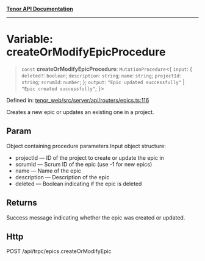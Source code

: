 [**Tenor API Documentation**](../../README.md)

***

# Variable: createOrModifyEpicProcedure

> `const` **createOrModifyEpicProcedure**: `MutationProcedure`\<\{ `input`: \{ `deleted?`: `boolean`; `description`: `string`; `name`: `string`; `projectId`: `string`; `scrumId`: `number`; \}; `output`: `"Epic updated successfully"` \| `"Epic created successfully"`; \}\>

Defined in: [tenor\_web/src/server/api/routers/epics.ts:116](https://github.com/Apantli/Tenor/blob/b33873959b5093fc3e3d66ac4f230a78a6395bbd/tenor_web/src/server/api/routers/epics.ts#L116)

Creates a new epic or updates an existing one in a project.

## Param

Object containing procedure parameters
Input object structure:
- projectId — ID of the project to create or update the epic in
- scrumId — Scrum ID of the epic (use -1 for new epics)
- name — Name of the epic
- description — Description of the epic
- deleted — Boolean indicating if the epic is deleted

## Returns

Success message indicating whether the epic was created or updated.

## Http

POST /api/trpc/epics.createOrModifyEpic
